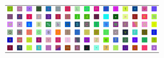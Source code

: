 <table>
<tr>
<td><img src="4A.gif"></td>
<td><img src="3D.gif"></td>
<td><img src="5E.gif"></td>
<td><img src="66.gif"></td>
<td><img src="73.gif"></td>
<td><img src="7E.gif"></td>
<td><img src="56.gif"></td>
<td><img src="4C.gif"></td>
<td><img src="40.gif"></td>
<td><img src="52.gif"></td>
<td><img src="50.gif"></td>
<td><img src="30.gif"></td>
<td><img src="31.gif"></td>
<td><img src="65.gif"></td>
<td><img src="75.gif"></td>
<td><img src="5F.gif"></td>
</tr>
<tr>
<td><img src="3A.gif"></td>
<td><img src="41.gif"></td>
<td><img src="69.gif"></td>
<td><img src="23.gif"></td>
<td><img src="33.gif"></td>
<td><img src="7B.gif"></td>
<td><img src="7D.gif"></td>
<td><img src="6A.gif"></td>
<td><img src="34.gif"></td>
<td><img src="2F.gif"></td>
<td><img src="49.gif"></td>
<td><img src="2B.gif"></td>
<td><img src="3E.gif"></td>
<td><img src="6B.gif"></td>
<td><img src="4B.gif"></td>
<td><img src="4E.gif"></td>
</tr>
<tr>
<td><img src="4D.gif"></td>
<td><img src="2A.gif"></td>
<td><img src="26.gif"></td>
<td><img src="42.gif"></td>
<td><img src="25.gif"></td>
<td><img src="62.gif"></td>
<td><img src="48.gif"></td>
<td><img src="53.gif"></td>
<td><img src="43.gif"></td>
<td><img src="5B.gif"></td>
<td><img src="39.gif"></td>
<td><img src="57.gif"></td>
<td><img src="72.gif"></td>
<td><img src="gr2.gif"></td>
<td><img src="47.gif"></td>
<td><img src="74.gif"></td>
</tr>
<tr>
<td><img src="51.gif"></td>
<td><img src="6E.gif"></td>
<td><img src="7C.gif"></td>
<td><img src="4F.gif"></td>
<td><img src="38.gif"></td>
<td><img src="79.gif"></td>
<td><img src="29.gif"></td>
<td><img src="27.gif"></td>
<td><img src="2C.gif"></td>
<td><img src="70.gif"></td>
<td><img src="3B.gif"></td>
<td><img src="3C.gif"></td>
<td><img src="76.gif"></td>
<td><img src="46.gif"></td>
<td><img src="28.gif"></td>
<td><img src="45.gif"></td>
</tr>
<tr>
<td><img src="67.gif"></td>
<td><img src="77.gif"></td>
<td><img src="60.gif"></td>
<td><img src="58.gif"></td>
<td><img src="59.gif"></td>
<td><img src="6C.gif"></td>
<td><img src="5D.gif"></td>
<td><img src="gr1.gif"></td>
<td><img src="78.gif"></td>
<td><img src="5A.gif"></td>
<td><img src="63.gif"></td>
<td><img src="54.gif"></td>
<td><img src="32.gif"></td>
<td><img src="68.gif"></td>
<td><img src="35.gif"></td>
<td><img src="3F.gif"></td>
</tr>
<tr>
<td><img src="21.gif"></td>
<td><img src="71.gif"></td>
<td><img src="2E.gif"></td>
<td><img src="24.gif"></td>
<td><img src="64.gif"></td>
<td><img src="gr3.gif"></td>
<td><img src="6D.gif"></td>
<td><img src="36.gif"></td>
<td><img src="7A.gif"></td>
<td><img src="22.gif"></td>
<td><img src="37.gif"></td>
<td><img src="44.gif"></td>
<td><img src="55.gif"></td>
<td><img src="6F.gif"></td>
<td><img src="2D.gif"></td>
<td><img src="61.gif"></td>
</tr>
</table>
